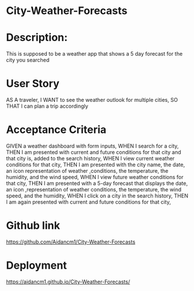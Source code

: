 # City-Weather-Forecasts
# Description:
This is supposed to be a weather app that shows a 5 day forecast for the city you searched

# User Story
AS A traveler,
I WANT to see the weather outlook for multiple cities,
SO THAT I can plan a trip accordingly


# Acceptance Criteria
GIVEN a weather dashboard with form inputs,
WHEN I search for a city,
THEN I am presented with current and future conditions for that city and that city is, added to the search history,
WHEN I view current weather conditions for that city,
THEN I am presented with the city name, the date, an icon representation of weather ,conditions, the temperature, the humidity, and the wind speed,
WHEN I view future weather conditions for that city,
THEN I am presented with a 5-day forecast that displays the date, an icon ,representation of weather conditions, the temperature, the wind speed, and the humidity,
WHEN I click on a city in the search history,
THEN I am again presented with current and future conditions for that city,

# Github link
https://github.com/Aidancm1/City-Weather-Forecasts

# Deployment
https://aidancm1.github.io/City-Weather-Forecasts/


